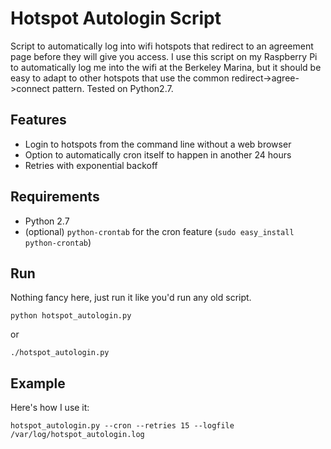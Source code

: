 Hotspot Autologin Script
========================
Script to automatically log into wifi hotspots that redirect to an agreement page before they will give you access. I use this script on my Raspberry Pi to automatically log me into the wifi at the Berkeley Marina, but it should be easy to adapt to other hotspots that use the common redirect->agree->connect pattern. Tested on Python2.7.

Features
--------
* Login to hotspots from the command line without a web browser
* Option to automatically cron itself to happen in another 24 hours
* Retries with exponential backoff

Requirements
------------
* Python 2.7
* (optional) `python-crontab` for the cron feature (`sudo easy_install python-crontab`)

Run
---
Nothing fancy here, just run it like you'd run any old script.

    python hotspot_autologin.py

or

    ./hotspot_autologin.py

Example
-------
Here's how I use it:

    hotspot_autologin.py --cron --retries 15 --logfile /var/log/hotspot_autologin.log
